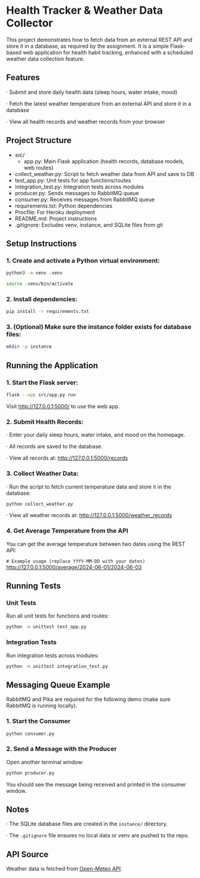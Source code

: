 # **Health Tracker & Weather Data Collector**

This project demonstrates how to fetch data from an external REST API and store it in a database, as required by the assignment. It is a simple Flask-based web application for health habit tracking, enhanced with a scheduled weather data collection feature.

## Features

· Submit and store daily health data (sleep hours, water intake, mood)

· Fetch the latest weather temperature from an external API and store it in a database

· View all health records and weather records from your browser

## Project Structure

- src/
  - app.py: Main Flask application (health records, database models, web routes)
- collect_weather.py: Script to fetch weather data from API and save to DB
- test_app.py: Unit tests for app functions/routes
- integration_test.py: Integration tests across modules
- producer.py: Sends messages to RabbitMQ queue
- consumer.py: Receives messages from RabbitMQ queue
- requirements.txt: Python dependencies
- Procfile: For Heroku deployment
- README.md: Project instructions
- .gitignore: Excludes venv, instance, and SQLite files from git

## Setup Instructions

### 1. Create and activate a Python virtual environment:

```bash
python3 -m venv .venv
```
```bash
source .venv/bin/activate
```

### 2. Install dependencies:

```bash
pip install -r requirements.txt
```

### 3. (Optional) Make sure the instance folder exists for database files:

```bash
mkdir -p instance
```


## Running the Application

### 1. Start the Flask server:

```bash
flask --app src/app.py run
```
Visit http://127.0.0.1:5000/ to use the web app.

### 2. Submit Health Records:

· Enter your daily sleep hours, water intake, and mood on the homepage.

· All records are saved to the database.

· View all records at: http://127.0.0.1:5000/records

### 3. Collect Weather Data:

· Run the script to fetch current temperature data and store it in the database:

```bash
python collect_weather.py
```
· View all weather records at: http://127.0.0.1:5000/weather_records

### 4. Get Average Temperature from the API

You can get the average temperature between two dates using the REST API:

`# Example usage (replace YYYY-MM-DD with your dates)`
http://127.0.0.1:5000/average/2024-06-01/2024-06-03

## Running Tests

### Unit Tests

Run all unit tests for functions and routes:

```bash
python -m unittest test_app.py
```

### Integration Tests

Run integration tests across modules:

```bash
python -m unittest integration_test.py
```

## Messaging Queue Example

RabbitMQ and Pika are required for the following demo (make sure RabbitMQ is running locally).

### 1. Start the Consumer

```bash
python consumer.py
```

### 2. Send a Message with the Producer

Open another terminal window:

```bash
python producer.py
```

You should see the message being received and printed in the consumer window.

## Notes

· The SQLite database files are created in the `instance/` directory.

· The `.gitignore` file ensures no local data or venv are pushed to the repo.

## API Source

Weather data is fetched from [Open-Meteo API](https://open-meteo.com).